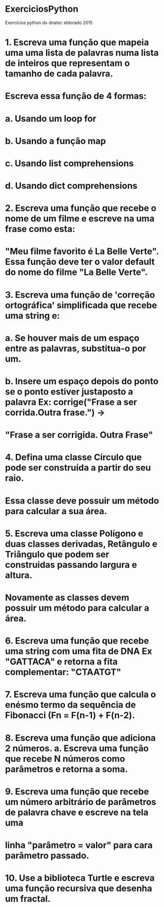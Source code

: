 # ExerciciosPython

Exercícios python do dnatec eldorado 2015

# 1. Escreva uma função que mapeia uma uma lista de palavras numa lista de inteiros que representam o tamanho de cada palavra. 
# Escreva essa função de 4 formas: 
# a. Usando um loop for 
# b. Usando a função map 
# c. Usando list comprehensions 
# d. Usando dict comprehensions 
# 2. Escreva uma função que recebe o nome de um filme e escreve na uma frase como esta: 
# "Meu filme favorito é La Belle Verte". Essa função deve ter o valor default do nome do filme "La Belle Verte". 
# 3. Escreva uma função de 'correção ortográfica' simplificada que recebe uma string e: 
# a. Se houver mais de um espaço entre as palavras, substitua-o por um. 
# b. Insere um espaço depois do ponto se o ponto estiver justaposto a palavra Ex: corrige("Frase a ser corrida.Outra frase.") -> 
# "Frase a ser corrigida. Outra Frase" 
# 4. Defina uma classe Circulo que pode ser construída a partir do seu raio. 
# Essa classe deve possuir um método para calcular a sua área. 
# 5. Escreva uma classe Polígono e duas classes derivadas, Retângulo e Triângulo que podem ser construidas passando largura e altura. 
# Novamente as classes devem possuir um método para calcular a área. 
# 6. Escreva uma função que recebe uma string com uma fita de DNA Ex "GATTACA" e retorna a fita complementar: "CTAATGT" 
# 7. Escreva uma função que calcula o enésmo termo da sequência de Fibonacci (Fn = F(n-1) + F(n-2). 
# 8. Escreva uma função que adiciona 2 números. a. Escreva uma função que recebe N números como parâmetros e retorna a soma. 
# 9. Escreva uma função que recebe um número arbitrário de parâmetros de palavra chave e escreve na tela uma 
# linha "parâmetro = valor" para cara parâmetro passado. 
# 10. Use a biblioteca Turtle e escreva uma função recursiva que desenha um fractal.
